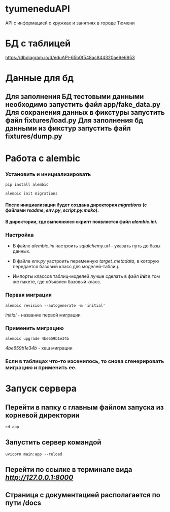 # tyumeneduAPI

API c информацией о кружках и занятиях в городе Тюмени

# БД с таблицей

https://dbdiagram.io/d/eduAPI-65b0f548ac844320ae9e6953

# Данные для бд

Для заполнения БД тестовыми данными необходимо запустить файл app/fake_data.py
Для сохранения данных в фикстуры запустить файл fixtures/load.py
Для заполнения бд данными из фикстур запустить файл fixtures/dump.py
---

# Работа с alembic

### Установить и инициализировать

```commandline
pip install alembic
```

```commandline
alembic init migrations
```

#### После инициализации будет создана директория *migrations* (с файлами *readme*, *env.py*, *script.py.mako*).

#### В директории, где выполнялся скрипт появляется файл *alembic.ini*.

### Настройка

* В файле *alembic.ini* настроить *sqlalchemy.url* - указать путь до базы данных.

* В файле *env.py* yастроить переменную *target_metadata*, в которую передается базовый класс для моделей-таблиц.

* Импорты классов таблиц-моделей лучше сделать в файл *__init__* в том же пакете, где объявлен базовый класс.

### Первая миграция

```commandline
alembic revision --autogenerate -m 'initial'
```

*initial* - название первой миграции

### Применить миграцию

```commandline
alembic upgrade 4be659b1e34b
```

*4be659b1e34b* - хеш миграции

### Если в таблицах что-то изсенилось, то снова сгенерировать миграцию и применить ее.

# Запуск сервера

## Перейти в папку с главным файлом запуска из корневой директории

```commandline
cd app
```

## Запустить сервер командой

```commandline
uvicorn main:app --reload
```

## Перейти по ссылке в терминале вида *http://127.0.0.1:8000*

## Страница с документацией располагается по пути /docs
